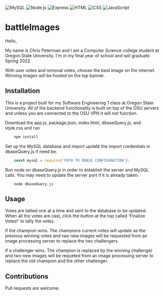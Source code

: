 ![MySQL](https://img.shields.io/badge/MySQL-00000F?style=for-the-badge&logo=mysql&logoColor=white) ![Node.js](https://img.shields.io/badge/Node.js-43853D?style=for-the-badge&logo=node.js&logoColor=white) ![Express](https://img.shields.io/badge/Express.js-404D59?style=for-the-badge)
![HTML](https://img.shields.io/badge/HTML5-E34F26?style=for-the-badge&logo=html5&logoColor=white) ![CSS](https://img.shields.io/badge/CSS3-1572B6?style=for-the-badge&logo=css3&logoColor=white) ![JavaScript](https://img.shields.io/badge/JavaScript-F7DF1E?style=for-the-badge&logo=javascript&logoColor=black)

# battleImages
Hello,

My name is Chris Peterman and I am a Computer Science college student at Oregon State University. I'm in my final year of school and will graduate Spring 2022.

With user votes and removal votes, choose the best image on the internet. Winning images will be hosted on the top banner.

## Installation

This is a project built for my Software Engineering 1 class at Oregon State University. All of the backend functionality is built on top of the OSU servers and unless you are connected to the OSU VPN it will not function.

Download the app.js, package.json, index.html, dbaseQuery.js, and style.css and run

```bash
    npm install
```

Set up the MySQL database and import update the import credentials in dbaseQuery.js if need be.

```javascript
    const mysql = require('PATH TO DBASE CONFIGURATION');
```

Run node on dbaseQuery.js in order to establish the server and MySQL calls. You may need to update the server port if it is already taken.

```
    node dbaseQuery.js
```

## Usage

Votes are tallied one at a time and sent to the database to be updated. When all the votes are cast, click the button at the top called 'Finalize Votes!' to tally the votes.

If the champion wins. The champions current votes will update as the previous winning votes and two new images will be requested from an image processing server to replace the two challengers.

If a challenger wins. The champion is replaced by the winning challenger and two new images will be requeted from an image processing server to replace the old champion and the other challenger.

## Contributions
Pull requests are welcome.
